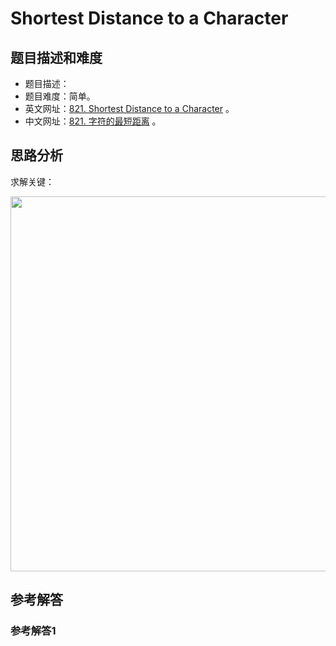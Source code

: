 # Shortest Distance to a Character

## 题目描述和难度
+ 题目描述：
+ 题目难度：简单。
+ 英文网址：[821. Shortest Distance to a Character](https://leetcode.com/problems/shortest-distance-to-a-character/description/)  。
+ 中文网址：[821. 字符的最短距离](https://leetcode-cn.com/problems/shortest-distance-to-a-character/description/)  。
## 思路分析
求解关键：

<img src="https://liweiwei1419.github.io/images/leetcode-solution/" width="600">

## 参考解答
### 参考解答1

```java

```